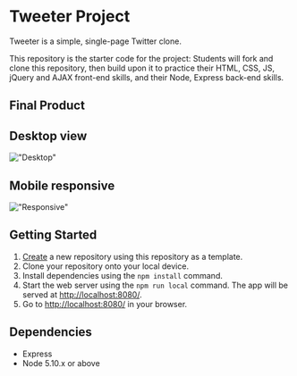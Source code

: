 # Tweeter Project

Tweeter is a simple, single-page Twitter clone.

This repository is the starter code for the project: Students will fork and clone this repository, then build upon it to practice their HTML, CSS, JS, jQuery and AJAX front-end skills, and their Node, Express back-end skills.

## Final Product

## Desktop view

!["Desktop"](https://github.com/davincecode/tweeter/blob/4653649ee6ad28877935ee7d3bc66e41bc3dd126/public/images/desktop.gif)

## Mobile responsive

!["Responsive"](https://github.com/davincecode/tweeter/blob/4653649ee6ad28877935ee7d3bc66e41bc3dd126/public/images/responsive.gif)

## Getting Started

1. [Create](https://docs.github.com/en/repositories/creating-and-managing-repositories/creating-a-repository-from-a-template) a new repository using this repository as a template.
2. Clone your repository onto your local device.
3. Install dependencies using the `npm install` command.
4. Start the web server using the `npm run local` command. The app will be served at <http://localhost:8080/>.
5. Go to <http://localhost:8080/> in your browser.

## Dependencies

- Express
- Node 5.10.x or above
